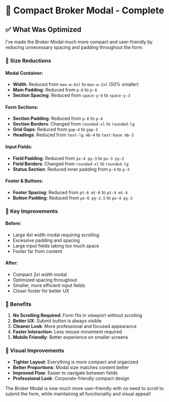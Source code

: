 # 🎨 Compact Broker Modal - Complete

## ✅ What Was Optimized

I've made the Broker Modal much more compact and user-friendly by reducing unnecessary spacing and padding throughout the form.

### 📏 **Size Reductions**

#### **Modal Container:**
- **Width**: Reduced from `max-w-4xl` to `max-w-2xl` (50% smaller)
- **Main Padding**: Reduced from `p-6` to `p-4`
- **Section Spacing**: Reduced from `space-y-6` to `space-y-3`

#### **Form Sections:**
- **Section Padding**: Reduced from `p-6` to `p-4`
- **Section Borders**: Changed from `rounded-xl` to `rounded-lg`
- **Grid Gaps**: Reduced from `gap-4` to `gap-3`
- **Headings**: Reduced from `text-lg mb-4` to `text-base mb-3`

#### **Input Fields:**
- **Field Padding**: Reduced from `px-4 py-3` to `px-3 py-2`
- **Field Borders**: Changed from `rounded-xl` to `rounded-lg`
- **Status Section**: Reduced inner padding from `p-4` to `p-3`

#### **Footer & Buttons:**
- **Footer Spacing**: Reduced from `pt-6 mt-6` to `pt-4 mt-4`
- **Button Padding**: Reduced from `px-6 py-2.5` to `px-4 py-2`

### 🎯 **Key Improvements**

#### **Before:**
- Large 4xl width modal requiring scrolling
- Excessive padding and spacing
- Large input fields taking too much space
- Footer far from content

#### **After:**
- Compact 2xl width modal
- Optimized spacing throughout
- Smaller, more efficient input fields
- Closer footer for better UX

### 📱 **Benefits**

1. **No Scrolling Required**: Form fits in viewport without scrolling
2. **Better UX**: Submit button is always visible
3. **Cleaner Look**: More professional and focused appearance
4. **Faster Interaction**: Less mouse movement required
5. **Mobile Friendly**: Better experience on smaller screens

### 🎨 **Visual Improvements**

- **Tighter Layout**: Everything is more compact and organized
- **Better Proportions**: Modal size matches content better
- **Improved Flow**: Easier to navigate between fields
- **Professional Look**: Corporate-friendly compact design

The Broker Modal is now much more user-friendly with no need to scroll to submit the form, while maintaining all functionality and visual appeal!